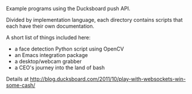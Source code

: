 Example programs using the Ducksboard push API.

Divided by implementation language, each directory contains scripts
that each have their own documentation.

A short list of things included here:
 * a face detection Python script using OpenCV
 * an Emacs integration package
 * a desktop/webcam grabber
 * a CEO's journey into the land of bash

Details at http://blog.ducksboard.com/2011/10/play-with-websockets-win-some-cash/ 
